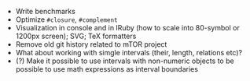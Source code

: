 * Write benchmarks
* Optimize `#closure`, `#complement`
* Visualization in console and in IRuby (how to scale into 80-symbol or 1200px screen); SVG; TeX formatters
* Remove old git history related to mTOR project
* What about working with simgle intervals (their, length, relations etc)?
* (?) Make it possible to use intervals with non-numeric objects to be possible to use math expressions as interval boundaries
